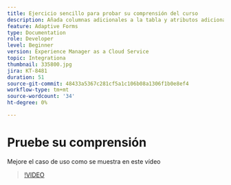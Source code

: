 ```yaml
---
title: Ejercicio sencillo para probar su comprensión del curso
description: Añada columnas adicionales a la tabla y atributos adicionales a los criterios de búsqueda
feature: Adaptive Forms
type: Documentation
role: Developer
level: Beginner
version: Experience Manager as a Cloud Service
topic: Integrationa
thumbnail: 335800.jpg
jira: KT-8481
duration: 51
source-git-commit: 48433a5367c281cf5a1c106b08a1306f1b0e8ef4
workflow-type: tm+mt
source-wordcount: '34'
ht-degree: 0%

---
```


# Pruebe su comprensión

Mejore el caso de uso como se muestra en este vídeo

>[!VIDEO](https://video.tv.adobe.com/v/335800?quality=12&learn=on)

